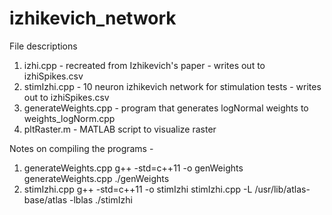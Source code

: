 # izhikevich_network

File descriptions
1. izhi.cpp - recreated from Izhikevich's paper - writes out to izhiSpikes.csv
2. stimIzhi.cpp - 10 neuron izhikevich network for stimulation tests - writes out to izhiSpikes.csv
3. generateWeights.cpp - program that generates logNormal weights to weights_logNorm.cpp
4. pltRaster.m - MATLAB script to visualize raster


Notes on compiling the programs - 
1. generateWeights.cpp
	g++ -std=c++11 -o genWeights generateWeights.cpp
	./genWeights
2. stimIzhi.cpp
	g++ -std=c++11 -o stimIzhi stimIzhi.cpp -L /usr/lib/atlas-base/atlas -lblas
	./stimIzhi